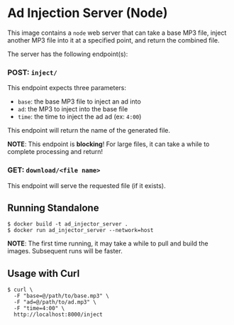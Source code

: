 # Ad Injection Server (Node)
This image contains a `node` web server that can take a base MP3 file, inject
another MP3 file into it at a specified point, and return the combined file.

The server has the following endpoint(s):

### POST: `inject/`
This endpoint expects three parameters:
  * `base`: the base MP3 file to inject an ad into
  * `ad`: the MP3 to inject into the base file
  * `time`: the time to inject the ad ad (ex: `4:00`)

This endpoint will return the name of the generated file.

**NOTE**: This endpoint is **blocking**! For large files, it can take a while
to complete processing and return!

### GET: `download/<file name>`
This endpoint will serve the requested file (if it exists).

## Running Standalone
```
$ docker build -t ad_injector_server .
$ docker run ad_injector_server --network=host 
```
**NOTE**: The first time running, it may take a while to pull and build the
images. Subsequent runs will be faster.

## Usage with Curl
```
$ curl \
  -F "base=@/path/to/base.mp3" \
  -F "ad=@/path/to/ad.mp3" \
  -F "time=4:00" \
  http://localhost:8000/inject
```
